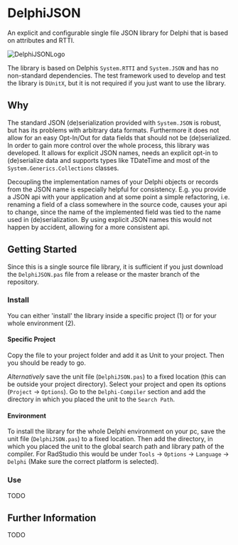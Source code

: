 # DelphiJSON
An explicit and configurable single file JSON library for Delphi that is based on attributes and RTTI.

![DelphiJSONLogo](https://github.com/gruco0002/DelphiJSON/blob/master/Logo/Logo_small.png?raw=true)

The library is based on Delphis `System.RTTI` and `System.JSON` and has no non-standard dependencies.
The test framework used to develop and test the library is `DUnitX`, but it is not required if you just want to use the library.

## Why
The standard JSON (de)serialization provided with `System.JSON` is robust, but has its problems with arbitrary data formats.
Furthermore it does not allow for an easy Opt-In/Out for data fields that should not be (de)serialized.
In order to gain more control over the whole process, this library was developed.
It allows for explicit JSON names, needs an explicit opt-in to (de)serialize data and supports types like TDateTime and most of the `System.Generics.Collections` classes.

Decoupling the implementation names of your Delphi objects or records from the JSON name is especially helpful for consistency.
E.g. you provide a JSON api with your application and at some point a simple refactoring, i.e. renaming a field of a class somewhere in the source code, causes your api to change, since the name of the implemented field was tied to the name used in (de)serialization.
By using explicit JSON names this would not happen by accident, allowing for a more consistent api.

## Getting Started

Since this is a single source file library, it is sufficient if you just download the `DelphiJSON.pas` file from a release or the master branch of the repository.

### Install
You can either 'install' the library inside a specific project (1) or for your whole environment (2).

#### Specific Project
Copy the file to your project folder and add it as Unit to your project. Then you should be ready to go.

*Alternatively* save the unit file (`DelphiJSON.pas`) to a fixed location (this can be outside your project directory). Select your project and open its options (`Project` -> `Options`). Go to the `Delphi-Compiler` section and add the directory in which you placed the unit to the `Search Path`.

#### Environment
To install the library for the whole Delphi environment on your pc, save the unit file (`DelphiJSON.pas`) to a fixed location. Then add the directory, in which you placed the unit to the global search path and library path of the compiler. For RadStudio this would be under `Tools` -> `Options` -> `Language` -> `Delphi` (Make sure the correct platform is selected). 

### Use

TODO


## Further Information

TODO
